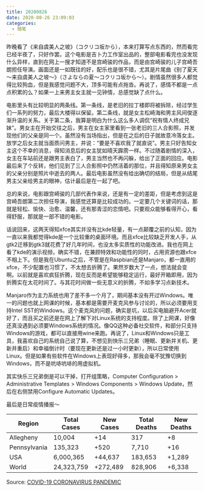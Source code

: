 ```yaml
---
title: 20200826
date: 2020-08-26 23:09:03
categories:
  - 随笔
---
```

昨晚看了《来自虞美人之坡》（コクリコ坂から），本来打算写点东西的，然而看完已经半夜了，只好作罢。这个电影是吉卜力工作室出品的，整部电影看完也没发现什么异样，直到在网上一搜才知道不是宫崎骏的作品，而是由宫崎骏的儿子宫崎吾朗担任导演。画面还是一如既往的好，配乐也是很不错，尤其是片尾曲《别了夏天～来自虞美人之坡～》（さよならの夏～コクリコ坂から～）。剧情虽然很多人都觉得比较狗血，但是我感觉问题不大，顶多可能有点拖沓。再说了，感情不都是一点点积累的么？如果一上来男主女主就一见钟情，总感觉缺了点什么。

电影里头有比较明显的两条线。第一条线，是老旧的拉丁楼即将被拆除，经过学生们一系列的努力，最后大楼得以保留。第二条线，就是女主松崎海和男主风间俊逐渐升温的关系。关于第二条，我算是明白为什么这么多人调侃“祝有情人终成兄妹”。男女主在开始交往之后，男主在女主家里看到一张老旧的三人合影照，并发现他们的父亲是同一个。虽然没有当场指出，但是在之后的日子就故意冷落女主。放学之后女主就当面质问男主，并说：“要是不喜欢我了就直说”。男主只好告知女主这个不幸的消息，得知消息后的女主犹如晴天霹雳一样。不过随着剧情的深入，女主在车站前还是跟男主表白了，男主当然也不再闪躲，给出了正面的回应。电影最后来了个反转，他们见到了三人合影照中仍然活着的那位，并且得知原来男女主的父亲分别是照片中逝去的两人。最后电影虽然没有给出确切的结局，但是从结尾男主父亲给男主的眼神，估计最后是在一起了吧。

总的来说，电影跟宫崎骏的几部代表作来说，还是有一定的差距，但是考虑到这是宫崎吾朗第二次担任导演，我感觉还算是比较成功的。一定要几个关键词的话，那就是轻松、愉快、治愈、温馨，还有那青涩的恋情吧。只要观众能够看得开心，看得舒服，那就是一部不错的电影。

话说回来，这两天得知xfce其实并没有比kde轻量，有一点颠覆之前的认知，因为一直以来我都觉得kde是一个比较重的桌面环境。而且xfce比较缺乏开发人手，从gtk2迁移到gtk3就花费了好几年时间，也没太多实质性的功能改进。我也在网上看了kde的演示视频，确实不错，在兼顾特效和功能性的同时，占用资源也跟xfce不相上下。但是我在Ubuntu之后，不管是在Raspbian还是Manjaro，都一直用的xfce，不少配置也习惯了，不太想去折腾了。果然岁数大了一点，想法就会变啊。以前就是喜欢疯狂折腾，现在反而是希望能够稳定运行，最好开箱即用，因为折腾实在太花时间了。与其花时间做一些无意义的折腾，不如多学习点新技术。

Manjaro作为主力系统也用了差不多一个月了，期间基本没有开过Windows。唯一的问题也就上网课的时候，基本都是需要开麦克风参与讨论的，所以必须要用支持Intel SST的Windows。这个麦克风的问题，确实是坑，以后买电脑避开Acer就好了，而且买之前还是在网上了解下对Linux系统的支持程度。除了上网课，好像还真没遇到必须要Windows系统的情况。像QQ这种必备社交软件，和部分只支持Windows的游戏，都可以直接用wine来跑。再说了，Linux和Windows只是工具，我喜欢自己的系统自己说了算，不想见到快乐三兄弟（睡眠、更新并关机、更新并重启）和幸福倒计时（要现在更新还是过一小时更新），所以日常使用Linux。但是如果有些软件在Windows上表现好得多，那我会毫不犹豫切换到Windows，而不是吭哧吭哧的用虚拟机。

其实快乐三兄弟倒是可以干掉，打开组策略，Computer Configuration > Administrative Templates > Windows Components > Windows Update，然后在右侧禁用Configure Automatic Updates。

最后是日常疫情播报～

| Region       | Total Cases | New Cases | Total Deaths | New Deaths |
|--------------|-------------|-----------|--------------|------------|
| Allegheny    | 10,004      | +14       | 317          | +8         |
| Pennsylvania | 135,323     | +520	     | 7,710        | +16        |
| USA          | 6,000,365   | +44,637	 | 183,653      | +1,289     |
| World        | 24,323,759  | +272,489  | 828,906	    | +6,338     |

Source: [COVID-19 CORONAVIRUS PANDEMIC](https://www.worldometers.info/coronavirus/)